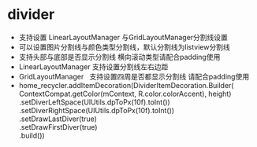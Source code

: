 # divider
- 支持设置 LinearLayoutManager 与GridLayoutManager分割线设置  
- 可以设置图片分割线与颜色类型分割线，默认分割线为listview分割线  
- 支持头部与底部是否显示分割线 横向滚动类型请配合padding使用  
- LinearLayoutManager 支持设置分割线左右边距  
- GridLayoutManager   支持设置四周是否都显示分割线 请配合padding使用
- home_recycler.addItemDecoration(DividerItemDecoration.Builder(  
                    ContextCompat.getColor(mContext, R.color.colorAccent), height)  
                    .setDiverLeftSpace(UIUtils.dpToPx(10f).toInt())  
                   .setDiverRightSpace(UIUtils.dpToPx(10f).toInt())  
                   .setDrawLastDiver(true)  
                    .setDrawFirstDiver(true)  
                      .build())                 
